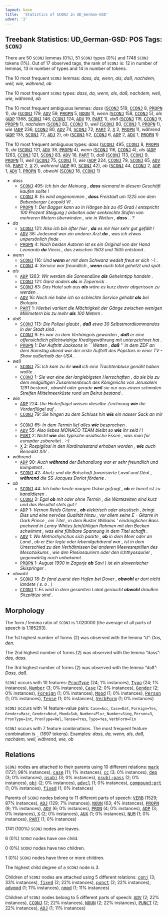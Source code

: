 ```yaml
---
layout: base
title:  'Statistics of SCONJ in UD_German-GSD'
udver: '2'
---
```


## Treebank Statistics: UD_German-GSD: POS Tags: `SCONJ`

There are 50 `SCONJ` lemmas (0%), 51 `SCONJ` types (0%) and 1748 `SCONJ` tokens (1%).
Out of 17 observed tags, the rank of `SCONJ` is: 12 in number of lemmas, 13 in number of types and 14 in number of tokens.

The 10 most frequent `SCONJ` lemmas: <em>dass, da, wenn, als, daß, nachdem, weil, wie, während, ob</em>

The 10 most frequent `SCONJ` types:  <em>dass, da, wenn, als, daß, nachdem, weil, wie, während, ob</em>

The 10 most frequent ambiguous lemmas: <em>dass</em> (<tt><a href="de_gsd-pos-SCONJ.html">SCONJ</a></tt> 519, <tt><a href="de_gsd-pos-CCONJ.html">CCONJ</a></tt> 8, <tt><a href="de_gsd-pos-PROPN.html">PROPN</a></tt> 1), <em>da</em> (<tt><a href="de_gsd-pos-SCONJ.html">SCONJ</a></tt> 179, <tt><a href="de_gsd-pos-ADV.html">ADV</a></tt> 59, <tt><a href="de_gsd-pos-PROPN.html">PROPN</a></tt> 5, <tt><a href="de_gsd-pos-NOUN.html">NOUN</a></tt> 1), <em>wenn</em> (<tt><a href="de_gsd-pos-SCONJ.html">SCONJ</a></tt> 158, <tt><a href="de_gsd-pos-CCONJ.html">CCONJ</a></tt> 5), <em>als</em> (<tt><a href="de_gsd-pos-ADP.html">ADP</a></tt> 1368, <tt><a href="de_gsd-pos-SCONJ.html">SCONJ</a></tt> 146, <tt><a href="de_gsd-pos-CCONJ.html">CCONJ</a></tt> 124, <tt><a href="de_gsd-pos-ADV.html">ADV</a></tt> 19, <tt><a href="de_gsd-pos-PART.html">PART</a></tt> 1), <em>daß</em> (<tt><a href="de_gsd-pos-SCONJ.html">SCONJ</a></tt> 119, <tt><a href="de_gsd-pos-CCONJ.html">CCONJ</a></tt> 9, <tt><a href="de_gsd-pos-PROPN.html">PROPN</a></tt> 1), <em>nachdem</em> (<tt><a href="de_gsd-pos-SCONJ.html">SCONJ</a></tt> 82, <tt><a href="de_gsd-pos-CCONJ.html">CCONJ</a></tt> 1), <em>weil</em> (<tt><a href="de_gsd-pos-SCONJ.html">SCONJ</a></tt> 80, <tt><a href="de_gsd-pos-CCONJ.html">CCONJ</a></tt> 1, <tt><a href="de_gsd-pos-PROPN.html">PROPN</a></tt> 1), <em>wie</em> (<tt><a href="de_gsd-pos-ADP.html">ADP</a></tt> 236, <tt><a href="de_gsd-pos-CCONJ.html">CCONJ</a></tt> 80, <tt><a href="de_gsd-pos-ADV.html">ADV</a></tt> 74, <tt><a href="de_gsd-pos-SCONJ.html">SCONJ</a></tt> 72, <tt><a href="de_gsd-pos-PART.html">PART</a></tt> 2, <tt><a href="de_gsd-pos-X.html">X</a></tt> 2, <tt><a href="de_gsd-pos-PROPN.html">PROPN</a></tt> 1), <em>während</em> (<tt><a href="de_gsd-pos-ADP.html">ADP</a></tt> 135, <tt><a href="de_gsd-pos-SCONJ.html">SCONJ</a></tt> 72, <tt><a href="de_gsd-pos-ADJ.html">ADJ</a></tt> 2), <em>ob</em> (<tt><a href="de_gsd-pos-SCONJ.html">SCONJ</a></tt> 52, <tt><a href="de_gsd-pos-CCONJ.html">CCONJ</a></tt> 6, <tt><a href="de_gsd-pos-ADP.html">ADP</a></tt> 2, <tt><a href="de_gsd-pos-ADV.html">ADV</a></tt> 1, <tt><a href="de_gsd-pos-PROPN.html">PROPN</a></tt> 1)

The 10 most frequent ambiguous types:  <em>dass</em> (<tt><a href="de_gsd-pos-SCONJ.html">SCONJ</a></tt> 495, <tt><a href="de_gsd-pos-CCONJ.html">CCONJ</a></tt> 8, <tt><a href="de_gsd-pos-PROPN.html">PROPN</a></tt> 1), <em>da</em> (<tt><a href="de_gsd-pos-SCONJ.html">SCONJ</a></tt> 121, <tt><a href="de_gsd-pos-ADV.html">ADV</a></tt> 38, <tt><a href="de_gsd-pos-PROPN.html">PROPN</a></tt> 4), <em>wenn</em> (<tt><a href="de_gsd-pos-SCONJ.html">SCONJ</a></tt> 116, <tt><a href="de_gsd-pos-CCONJ.html">CCONJ</a></tt> 4), <em>als</em> (<tt><a href="de_gsd-pos-ADP.html">ADP</a></tt> 1263, <tt><a href="de_gsd-pos-CCONJ.html">CCONJ</a></tt> 121, <tt><a href="de_gsd-pos-SCONJ.html">SCONJ</a></tt> 83, <tt><a href="de_gsd-pos-ADV.html">ADV</a></tt> 16, <tt><a href="de_gsd-pos-PART.html">PART</a></tt> 1), <em>daß</em> (<tt><a href="de_gsd-pos-SCONJ.html">SCONJ</a></tt> 113, <tt><a href="de_gsd-pos-CCONJ.html">CCONJ</a></tt> 9, <tt><a href="de_gsd-pos-PROPN.html">PROPN</a></tt> 1), <em>weil</em> (<tt><a href="de_gsd-pos-SCONJ.html">SCONJ</a></tt> 75, <tt><a href="de_gsd-pos-CCONJ.html">CCONJ</a></tt> 1), <em>wie</em> (<tt><a href="de_gsd-pos-ADP.html">ADP</a></tt> 224, <tt><a href="de_gsd-pos-CCONJ.html">CCONJ</a></tt> 79, <tt><a href="de_gsd-pos-SCONJ.html">SCONJ</a></tt> 65, <tt><a href="de_gsd-pos-ADV.html">ADV</a></tt> 55, <tt><a href="de_gsd-pos-PART.html">PART</a></tt> 2, <tt><a href="de_gsd-pos-X.html">X</a></tt> 2), <em>während</em> (<tt><a href="de_gsd-pos-ADP.html">ADP</a></tt> 90, <tt><a href="de_gsd-pos-SCONJ.html">SCONJ</a></tt> 42), <em>ob</em> (<tt><a href="de_gsd-pos-SCONJ.html">SCONJ</a></tt> 44, <tt><a href="de_gsd-pos-CCONJ.html">CCONJ</a></tt> 2, <tt><a href="de_gsd-pos-ADP.html">ADP</a></tt> 1, <tt><a href="de_gsd-pos-ADV.html">ADV</a></tt> 1, <tt><a href="de_gsd-pos-PROPN.html">PROPN</a></tt> 1), <em>obwohl</em> (<tt><a href="de_gsd-pos-SCONJ.html">SCONJ</a></tt> 18, <tt><a href="de_gsd-pos-CCONJ.html">CCONJ</a></tt> 1)


* <em>dass</em>
  * <tt><a href="de_gsd-pos-SCONJ.html">SCONJ</a></tt> 495: <em>Ich bin der Meinung , <b>dass</b> niemand in diesem Geschäft kaufen sollte !</em>
  * <tt><a href="de_gsd-pos-CCONJ.html">CCONJ</a></tt> 8: <em>Es wird angenommen , <b>dass</b> Freistadt um 1225 von dem Babenberger Leopold VI .</em>
  * <tt><a href="de_gsd-pos-PROPN.html">PROPN</a></tt> 1: <em>Der Bagger kann so in Hängen bis zu 45 Grad ( entspricht 100 Prozent Steigung ) arbeiten oder senkrechte Stufen von mehreren Metern überwinden , wie in Wetten , <b>dass</b> .. ?</em>
* <em>da</em>
  * <tt><a href="de_gsd-pos-SCONJ.html">SCONJ</a></tt> 121: <em>Also ich bin öfter hier , <b>da</b> es mir hier sehr gut gefällt !</em>
  * <tt><a href="de_gsd-pos-ADV.html">ADV</a></tt> 38: <em>Jedesmal war ein anderer Arzt <b>da</b> , was ich etwas unpersönlich finde .</em>
  * <tt><a href="de_gsd-pos-PROPN.html">PROPN</a></tt> 4: <em>Nach beiden Autoren ist es ein Original von der Hand Leonardo <b>da</b> Vincis , das zwischen 1503 und 1505 entstand .</em>
* <em>wenn</em>
  * <tt><a href="de_gsd-pos-SCONJ.html">SCONJ</a></tt> 116: <em>Und <b>wenn</b> er mit dem Schwanz wedelt freut er sich :-) .</em>
  * <tt><a href="de_gsd-pos-CCONJ.html">CCONJ</a></tt> 4: <em>Service war freundlich , <b>wenn</b> auch total gehetzt und spät .</em>
* <em>als</em>
  * <tt><a href="de_gsd-pos-ADP.html">ADP</a></tt> 1263: <em>Wir werden die Sonnendüne <b>als</b> Geheimtipp handeln .</em>
  * <tt><a href="de_gsd-pos-CCONJ.html">CCONJ</a></tt> 121: <em>Ganz anders <b>als</b> in Zepernick .</em>
  * <tt><a href="de_gsd-pos-SCONJ.html">SCONJ</a></tt> 83: <em>Das Hotel sah aus <b>als</b> wäre es kurz davor abgerissen zu werden .</em>
  * <tt><a href="de_gsd-pos-ADV.html">ADV</a></tt> 16: <em>Noch nie habe ich so schlechte Service gehabt <b>als</b> bei Biotopia .</em>
  * <tt><a href="de_gsd-pos-PART.html">PART</a></tt> 1: <em>Hierbei variiert die Mächtigkeit der Gänge zwischen wenigen Millimetern bis zu mehr <b>als</b> 100 Metern .</em>
* <em>daß</em>
  * <tt><a href="de_gsd-pos-SCONJ.html">SCONJ</a></tt> 113: <em>Die Polizei glaubt , <b>daß</b> etwa 30 Selbstmordkommandos in der Stadt sind .</em>
  * <tt><a href="de_gsd-pos-CCONJ.html">CCONJ</a></tt> 9: <em>Es war zu dem Verhängnis geworden , <b>daß</b> er eine offensichtlich pflichtwidrige Kreditgewährung mit unterzeichnet hat .</em>
  * <tt><a href="de_gsd-pos-PROPN.html">PROPN</a></tt> 1: <em>Der Auftritt Jacksons in `` Wetten , <b>daß</b> '' in dem ZDF an dem Samstag abend war der erste Auftritt des Popstars in einer TV - Show außerhalb der USA .</em>
* <em>weil</em>
  * <tt><a href="de_gsd-pos-SCONJ.html">SCONJ</a></tt> 75: <em>Ich kam zu ihr <b>weil</b> ich eine Trachtenbluse genäht haben wollte .</em>
  * <tt><a href="de_gsd-pos-CCONJ.html">CCONJ</a></tt> 1: <em>Sie war eine der langlebigsten Herrschaften , da sie bis zu dem endgültigen Zusammenbruch des Königreichs von Jerusalem 1291 bestand , obwohl oder gerade <b>weil</b> sie nur aus einem schmalen Streifen Mittelmeerküste rund um Beirut bestand .</em>
* <em>wie</em>
  * <tt><a href="de_gsd-pos-ADP.html">ADP</a></tt> 224: <em>Die Hinterflügel weisen dieselbe Zeichnung <b>wie</b> die Vorderflügel auf .</em>
  * <tt><a href="de_gsd-pos-CCONJ.html">CCONJ</a></tt> 79: <em>Sie hingen zu dem Schluss hin <b>wie</b> ein nasser Sack an mir .</em>
  * <tt><a href="de_gsd-pos-SCONJ.html">SCONJ</a></tt> 65: <em>In dem Termin lief alles <b>wie</b> besprochen .</em>
  * <tt><a href="de_gsd-pos-ADV.html">ADV</a></tt> 55: <em>Also liebes MONACO TEAM bleibt so <b>wie</b> ihr seid ! !</em>
  * <tt><a href="de_gsd-pos-PART.html">PART</a></tt> 2: <em>Nicht <b>wie</b> das typische asiatische Essen , was man für europäer zubereitet . :-)</em>
  * <tt><a href="de_gsd-pos-X.html">X</a></tt> 2: <em>Rospigliosi in den Kardinalsstand erhoben worden , <b>wie</b> auch Benedikt XIV .</em>
* <em>während</em>
  * <tt><a href="de_gsd-pos-ADP.html">ADP</a></tt> 90: <em>Auch <b>während</b> der Behandlung war er sehr freundlich und kompetent .</em>
  * <tt><a href="de_gsd-pos-SCONJ.html">SCONJ</a></tt> 42: <em>Abetz und die Botschaft favorisierte Laval und Déat , <b>während</b> die SS Jacques Doriot förderte .</em>
* <em>ob</em>
  * <tt><a href="de_gsd-pos-SCONJ.html">SCONJ</a></tt> 44: <em>Ich habe heute morgen Oskar gefragt , <b>ob</b> er bereit ist zu kandidieren .</em>
  * <tt><a href="de_gsd-pos-CCONJ.html">CCONJ</a></tt> 2: <em>Egal <b>ob</b> mit oder ohne Termin , die Wartezeiten sind kurz und das Resultat stets gut !</em>
  * <tt><a href="de_gsd-pos-ADP.html">ADP</a></tt> 1: <em>Vernon Reids Gitarre , <b>ob</b> elektrisch oder akustisch , bringt Biss und eine nervöse Qualität hinzu , vor allem seine E - Gitarre in Dark Prince , ein Titel , in dem Buster Williams ' eindringlicher Bass pochend in Lenny Whites feinfühligen Rahmen mit den Becken schwimmt , was eine fühlbare Spannung in dem Titel schafft .</em>
  * <tt><a href="de_gsd-pos-ADV.html">ADV</a></tt> 1: <em>Wo Metriorhynchus sich paarte , <b>ob</b> in dem Meer oder an Land , ob er Eier legte oder lebendgebärend war , ist in dem Unterschied zu den Verhältnissen bei anderen Meeresreptilien des Mesozoikums , wie den Plesiosauriern oder den Ichthyosaurier , gegenwärtig noch unbekannt .</em>
  * <tt><a href="de_gsd-pos-PROPN.html">PROPN</a></tt> 1: <em>August 1990 in Zagorje <b>ob</b> Savi ) ist ein slowenischer Skispringer .</em>
* <em>obwohl</em>
  * <tt><a href="de_gsd-pos-SCONJ.html">SCONJ</a></tt> 18: <em>Er fand zuerst den Hafen bei Dover , <b>obwohl</b> er dort nicht landete ( s. o . )</em>
  * <tt><a href="de_gsd-pos-CCONJ.html">CCONJ</a></tt> 1: <em>Es wird in dem gesamten Lokal geraucht <b>obwohl</b> draußen Sitzplätze sind .</em>

## Morphology

The form / lemma ratio of `SCONJ` is 1.020000 (the average of all parts of speech is 1.185293).

The 1st highest number of forms (2) was observed with the lemma “d”: <em>Das, den</em>.

The 2nd highest number of forms (2) was observed with the lemma “dass”: <em>das, dass</em>.

The 3rd highest number of forms (2) was observed with the lemma “daß”: <em>Dass, daß</em>.

`SCONJ` occurs with 10 features: <tt><a href="de_gsd-feat-PronType.html">PronType</a></tt> (24; 1% instances), <tt><a href="de_gsd-feat-Typo.html">Typo</a></tt> (24; 1% instances), <tt><a href="de_gsd-feat-Number.html">Number</a></tt> (3; 0% instances), <tt><a href="de_gsd-feat-Case.html">Case</a></tt> (2; 0% instances), <tt><a href="de_gsd-feat-Gender.html">Gender</a></tt> (2; 0% instances), <tt><a href="de_gsd-feat-Foreign.html">Foreign</a></tt> (1; 0% instances), <tt><a href="de_gsd-feat-Mood.html">Mood</a></tt> (1; 0% instances), <tt><a href="de_gsd-feat-Person.html">Person</a></tt> (1; 0% instances), <tt><a href="de_gsd-feat-Tense.html">Tense</a></tt> (1; 0% instances), <tt><a href="de_gsd-feat-VerbForm.html">VerbForm</a></tt> (1; 0% instances)

`SCONJ` occurs with 14 feature-value pairs: `Case=Acc`, `Case=Dat`, `Foreign=Yes`, `Gender=Masc`, `Gender=Neut`, `Mood=Sub`, `Number=Plur`, `Number=Sing`, `Person=3`, `PronType=Int`, `PronType=Rel`, `Tense=Pres`, `Typo=Yes`, `VerbForm=Fin`

`SCONJ` occurs with 7 feature combinations.
The most frequent feature combination is `_` (1697 tokens).
Examples: <em>dass, da, wenn, als, daß, nachdem, weil, während, wie, ob</em>


## Relations

`SCONJ` nodes are attached to their parents using 10 different relations: <tt><a href="de_gsd-dep-mark.html">mark</a></tt> (1721; 98% instances), <tt><a href="de_gsd-dep-case.html">case</a></tt> (11; 1% instances), <tt><a href="de_gsd-dep-cc.html">cc</a></tt> (3; 0% instances), <tt><a href="de_gsd-dep-dep.html">dep</a></tt> (3; 0% instances), <tt><a href="de_gsd-dep-nsubj.html">nsubj</a></tt> (3; 0% instances), <tt><a href="de_gsd-dep-nsubj-pass.html">nsubj:pass</a></tt> (2; 0% instances), <tt><a href="de_gsd-dep-obj.html">obj</a></tt> (2; 0% instances), <tt><a href="de_gsd-dep-advcl.html">advcl</a></tt> (1; 0% instances), <tt><a href="de_gsd-dep-compound-prt.html">compound:prt</a></tt> (1; 0% instances), <tt><a href="de_gsd-dep-fixed.html">fixed</a></tt> (1; 0% instances)

Parents of `SCONJ` nodes belong to 11 different parts of speech: <tt><a href="de_gsd-pos-VERB.html">VERB</a></tt> (1529; 87% instances), <tt><a href="de_gsd-pos-ADJ.html">ADJ</a></tt> (129; 7% instances), <tt><a href="de_gsd-pos-NOUN.html">NOUN</a></tt> (63; 4% instances), <tt><a href="de_gsd-pos-PROPN.html">PROPN</a></tt> (9; 1% instances), <tt><a href="de_gsd-pos-ADV.html">ADV</a></tt> (6; 0% instances), <tt><a href="de_gsd-pos-PRON.html">PRON</a></tt> (4; 0% instances), <tt><a href="de_gsd-pos-ADP.html">ADP</a></tt> (3; 0% instances), <tt><a href="de_gsd-pos-X.html">X</a></tt> (2; 0% instances), <tt><a href="de_gsd-pos-AUX.html">AUX</a></tt> (1; 0% instances), <tt><a href="de_gsd-pos-NUM.html">NUM</a></tt> (1; 0% instances), <tt><a href="de_gsd-pos-PART.html">PART</a></tt> (1; 0% instances)

1741 (100%) `SCONJ` nodes are leaves.

6 (0%) `SCONJ` nodes have one child.

0 (0%) `SCONJ` nodes have two children.

1 (0%) `SCONJ` nodes have three or more children.

The highest child degree of a `SCONJ` node is 3.

Children of `SCONJ` nodes are attached using 5 different relations: <tt><a href="de_gsd-dep-conj.html">conj</a></tt> (3; 33% instances), <tt><a href="de_gsd-dep-fixed.html">fixed</a></tt> (2; 22% instances), <tt><a href="de_gsd-dep-punct.html">punct</a></tt> (2; 22% instances), <tt><a href="de_gsd-dep-advmod.html">advmod</a></tt> (1; 11% instances), <tt><a href="de_gsd-dep-nmod.html">nmod</a></tt> (1; 11% instances)

Children of `SCONJ` nodes belong to 5 different parts of speech: <tt><a href="de_gsd-pos-ADV.html">ADV</a></tt> (2; 22% instances), <tt><a href="de_gsd-pos-CCONJ.html">CCONJ</a></tt> (2; 22% instances), <tt><a href="de_gsd-pos-NOUN.html">NOUN</a></tt> (2; 22% instances), <tt><a href="de_gsd-pos-PUNCT.html">PUNCT</a></tt> (2; 22% instances), <tt><a href="de_gsd-pos-ADJ.html">ADJ</a></tt> (1; 11% instances)

